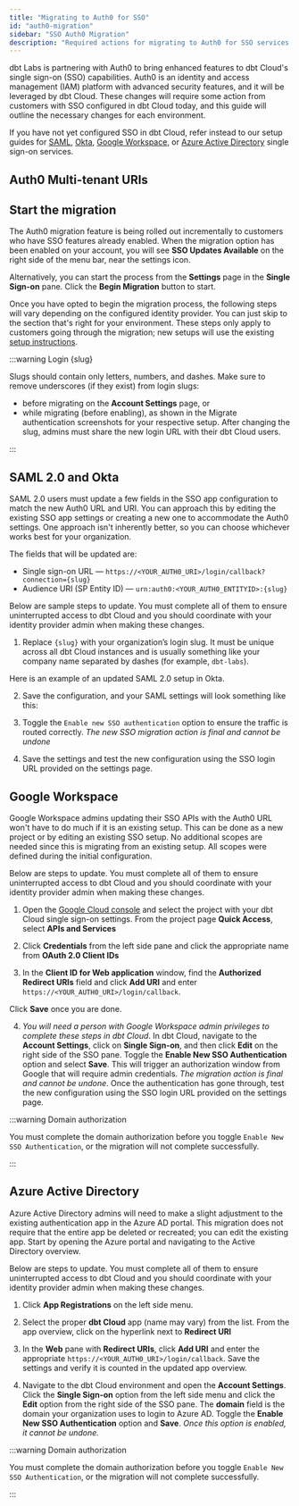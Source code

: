 ```yaml
---
title: "Migrating to Auth0 for SSO"
id: "auth0-migration"
sidebar: "SSO Auth0 Migration"
description: "Required actions for migrating to Auth0 for SSO services on dbt Cloud."
---
```


dbt Labs is partnering with Auth0 to bring enhanced features to dbt Cloud's single sign-on (SSO) capabilities. Auth0 is an identity and access management (IAM) platform with advanced security features, and it will be leveraged by dbt Cloud. These changes will require some action from customers with SSO configured in dbt Cloud today, and this guide will outline the necessary changes for each environment. 

If you have not yet configured SSO in dbt Cloud, refer instead to our setup guides for [SAML](/docs/cloud/manage-access/set-up-sso-saml-2.0), [Okta](/docs/cloud/manage-access/set-up-sso-okta), [Google Workspace](/docs/cloud/manage-access/set-up-sso-google-workspace), or [Azure Active Directory](/docs/cloud/manage-access/set-up-sso-azure-active-directory) single sign-on services.

## Auth0 Multi-tenant URIs

<Snippet path="auth0-uri" />

## Start the migration

The Auth0 migration feature is being rolled out incrementally to customers who have SSO features already enabled. When the migration option has been enabled on your account, you will see **SSO Updates Available** on the right side of the menu bar, near the settings icon. 

<Lightbox src="/img/docs/dbt-cloud/access-control/sso-migration-available.png" width="65%" title="SSO migration available"/>

Alternatively, you can start the process from the **Settings** page in the **Single Sign-on** pane. Click the **Begin Migration** button to start. 

<Lightbox src="/img/docs/dbt-cloud/access-control/begin-migration.png" width="65%" title="Begin Migration"/>

Once you have opted to begin the migration process, the following steps will vary depending on the configured identity provider. You can just skip to the section that's right for your environment. These steps only apply to customers going through the migration; new setups will use the existing [setup instructions](/docs/cloud/manage-access/sso-overview).

:::warning Login {slug}

Slugs should contain only letters, numbers, and dashes. Make sure to remove underscores (if they exist) from login slugs: 
* before migrating on the **Account Settings** page, or 
* while migrating (before enabling), as shown in the Migrate authentication screenshots for your respective setup. 
After changing the slug, admins must share the new login URL with their dbt Cloud users.

:::

## SAML 2.0 and Okta

SAML 2.0 users must update a few fields in the SSO app configuration to match the new Auth0 URL and URI.  You can approach this by editing the existing SSO app settings or creating a new one to accommodate the Auth0 settings. One approach isn't inherently better, so you can choose whichever works best for your organization.

The fields that will be updated are:
- Single sign-on URL &mdash; `https://<YOUR_AUTH0_URI>/login/callback?connection={slug}`
- Audience URI (SP Entity ID) &mdash; `urn:auth0:<YOUR_AUTH0_ENTITYID>:{slug}`

Below are sample steps to update. You must complete all of them to ensure uninterrupted access to dbt Cloud and you should coordinate with your identity provider admin when making these changes.

1. Replace `{slug}` with your organization’s login slug. It must be unique across all dbt Cloud instances and is usually something like your company name separated by dashes (for example, `dbt-labs`).

Here is an example of an updated SAML 2.0 setup in Okta.

<Lightbox src="/img/docs/dbt-cloud/access-control/new-okta-config.png" width="65%" title="Okta configuration with new URL"/>

2. Save the configuration, and your SAML settings will look something like this:

<Lightbox src="/img/docs/dbt-cloud/access-control/new-okta-completed.png" width="65%" title="New Okta configuration completed"/>

3. Toggle the `Enable new SSO authentication` option to ensure the traffic is routed correctly. _The new SSO migration action is final and cannot be undone_

<Lightbox src="/img/docs/dbt-cloud/access-control/saml-enable.png" width="65%" title="Enable new SSO for SAML/Okta"/>

4. Save the settings and test the new configuration using the SSO login URL provided on the settings page. 

## Google Workspace

Google Workspace admins updating their SSO APIs with the Auth0 URL won't have to do much if it is an existing setup. This can be done as a new project or by editing an existing SSO setup. No additional scopes are needed since this is migrating from an existing setup. All scopes were defined during the initial configuration. 

Below are steps to update. You must complete all of them to ensure uninterrupted access to dbt Cloud and you should coordinate with your identity provider admin when making these changes.

1. Open the [Google Cloud console](https://console.cloud.google.com/) and select the project with your dbt Cloud single sign-on settings. From the project page **Quick Access**, select **APIs and Services**

<Lightbox src="/img/docs/dbt-cloud/access-control/google-cloud-sso.png" width="65%" title="Google Cloud Console"/>

2. Click **Credentials** from the left side pane and click the appropriate name from **OAuth 2.0 Client IDs**

<Lightbox src="/img/docs/dbt-cloud/access-control/sso-project.png" width="65%" title="Select the OAuth 2.0 Client ID"/>

3. In the **Client ID for Web application** window, find the **Authorized Redirect URIs** field and click **Add URI** and enter `https://<YOUR_AUTH0_URI>/login/callback`.

Click **Save** once you are done. 

<Lightbox src="/img/docs/dbt-cloud/access-control/google-uri.png" width="65%" title="Add Redirect URI"/>

4. _You will need a person with Google Workspace admin privileges to complete these steps in dbt Cloud_. In dbt Cloud, navigate to the **Account Settings**, click on **Single Sign-on**, and then click **Edit** on the right side of the SSO pane. Toggle the **Enable New SSO Authentication** option and select **Save**. This will trigger an authorization window from Google that will require admin credentials. _The migration action is final and cannot be undone_. Once the authentication has gone through, test the new configuration using the SSO login URL provided on the settings page.

:::warning Domain authorization

You must complete the domain authorization before you toggle `Enable New SSO Authentication`, or the migration will not complete successfully.

:::

<Lightbox src="/img/docs/dbt-cloud/access-control/google-enable.png" width="65%" title="Enable new SSO for Google Workspace"/>

## Azure Active Directory

Azure Active Directory admins will need to make a slight adjustment to the existing authentication app in the Azure AD portal. This migration does not require that the entire app be deleted or recreated; you can edit the existing app. Start by opening the Azure portal and navigating to the Active Directory overview.

Below are steps to update. You must complete all of them to ensure uninterrupted access to dbt Cloud and you should coordinate with your identity provider admin when making these changes.

1. Click **App Registrations** on the left side menu. 

<Lightbox src="/img/docs/dbt-cloud/access-control/aad-app-registration.png" width="65%" title="Select App Registrations"/>

2. Select the proper **dbt Cloud** app (name may vary) from the list. From the app overview, click on the hyperlink next to **Redirect URI**

<Lightbox src="/img/docs/dbt-cloud/access-control/app-overview.png" width="65%" title="Click the Redirect URI hyperlink"/>

3. In the **Web** pane with **Redirect URIs**, click **Add URI** and enter the appropriate `https://<YOUR_AUTH0_URI>/login/callback`. Save the settings and verify it is counted in the updated app overview.

<Lightbox src="/img/docs/dbt-cloud/access-control/redirect-URI.png" width="65%" title="Enter new redirect URI"/>

4. Navigate to the dbt Cloud environment and open the **Account Settings**. Click the **Single Sign-on** option from the left side menu and click the **Edit** option from the right side of the SSO pane. The **domain** field is the domain your organization uses to login to Azure AD. Toggle the **Enable New SSO Authentication** option and **Save**. _Once this option is enabled, it cannot be undone._

:::warning Domain authorization

You must complete the domain authorization before you toggle `Enable New SSO Authentication`, or the migration will not complete successfully.

:::

<Lightbox src="/img/docs/dbt-cloud/access-control/azure-enable.png" width="65%" title="Enable new SSO for Azure AD"/>
